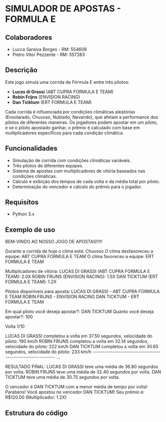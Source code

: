 <h1> SIMULADOR DE APOSTAS - FORMULA E </h1>

## Colaboradores
- Lucca Saraiva Borges - RM: 554608
- Pietro Vitor Pezzente - RM: 557283

## Descrição

Este jogo simula uma corrida de Fórmula E entre três pilotos:
- **Lucas di Grassi** (ABT CUPRA FORMULA E TEAM)
- **Robin Frijns** (ENVISION RACING)
- **Dan Ticktum** (ERT FORMULA E TEAM)

Cada corrida é influenciada por condições climáticas aleatórias (Ensolarado, Chuvoso, Nublado, Nevando), que afetam a performance dos pilotos de diferentes maneiras. Os jogadores podem apostar em um piloto, e se o piloto apostado ganhar, o prêmio é calculado com base em multiplicadores específicos para cada condição climática.

## Funcionalidades

- Simulação de corrida com condições climáticas variáveis.
- Três pilotos de diferentes equipes.
- Sistema de apostas com multiplicadores de vitória baseados nas condições climáticas.
- Cálculo e exibição dos tempos de cada volta e da média total por piloto.
- Determinação do vencedor e cálculo do prêmio para o jogador.

## Requisitos

- Python 3.x

## Exemplo de uso

<p>BEM-VINDO AO NOSSO JOGO DE APOSTAS!!!!!</p>
Durante a corrida de hoje o clima está: Chuvoso
O clima desfavoreceu a equipe: ABT CUPRA FORMULA E TEAM
O clima favoreceu a equipe: ERT FORMULA E TEAM

Multiplicadores de vitória:
LUCAS DI GRASSI (ABT CUPRA FORMULA E TEAM): 2.0X
ROBIN FRIJNS (ENVISION RACING): 1.5X
DAN TICKTUM (ERT FORMULA E TEAM): 1.2X

Pilotos disponíveis para aposta:
LUCAS DI GRASSI - ABT CUPRA FORMULA E TEAM
ROBIN FRIJNS - ENVISION RACING
DAN TICKTUM - ERT FORMULA E TEAM

Em qual piloto você deseja apostar?: DAN TICKTUM
Quanto você deseja apostar?: 100

<p>Volta 1/10</p> 
LUCAS DI GRASSI completou a volta em 37.50 segundos, velocidade do piloto: 190 km/h 
ROBIN FRIJNS completou a volta em 32.14 segundos, velocidade do piloto: 222 km/h 
DAN TICKTUM completou a volta em 30.65 segundos, velocidade do piloto: 233 km/h 
----------------------------------------------------------- ...

RESULTADO FINAL:
LUCAS DI GRASSI teve uma média de 36.80 segundos por volta.
ROBIN FRIJNS teve uma média de 32.40 segundos por volta.
DAN TICKTUM teve uma média de 30.75 segundos por volta.

O vencedor é DAN TICKTUM com a menor média de tempo por volta!
Parabéns! Você apostou no vencedor DAN TICKTUM!
Seu prêmio é: R$120.00 (Multiplicador: 1.2X)

## Estrutura do código


